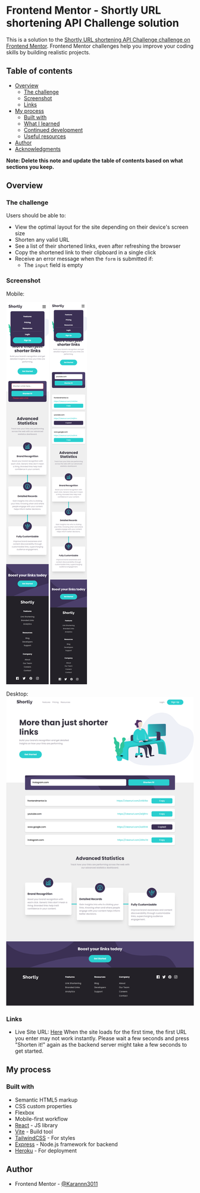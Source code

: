 # Frontend Mentor - Shortly URL shortening API Challenge solution

This is a solution to the [Shortly URL shortening API Challenge challenge on Frontend Mentor](https://www.frontendmentor.io/challenges/url-shortening-api-landing-page-2ce3ob-G). Frontend Mentor challenges help you improve your coding skills by building realistic projects.

## Table of contents

- [Overview](#overview)
  - [The challenge](#the-challenge)
  - [Screenshot](#screenshot)
  - [Links](#links)
- [My process](#my-process)
  - [Built with](#built-with)
  - [What I learned](#what-i-learned)
  - [Continued development](#continued-development)
  - [Useful resources](#useful-resources)
- [Author](#author)
- [Acknowledgments](#acknowledgments)

**Note: Delete this note and update the table of contents based on what sections you keep.**

## Overview

### The challenge

Users should be able to:

- View the optimal layout for the site depending on their device's screen size
- Shorten any valid URL
- See a list of their shortened links, even after refreshing the browser
- Copy the shortened link to their clipboard in a single click
- Receive an error message when the `form` is submitted if:
  - The `input` field is empty

### Screenshot

Mobile:

![](m1.png)
![](m2.png)

Desktop:
![](dd1.png)

### Links

- Live Site URL: [Here](https://url-shortening-api-frontendmentor-dun.vercel.app/)
When the site loads for the first time, the first URL you enter may not work instantly. Please wait a few seconds and press "Shorten it!" again as the backend server might take a few seconds to get started.

## My process

### Built with

- Semantic HTML5 markup
- CSS custom properties
- Flexbox
- Mobile-first workflow
- [React](https://reactjs.org/) - JS library
- [Vite](https://vitejs.dev/) - Build tool
- [TailwindCSS](https://tailwindcss.com/) - For styles
- [Express](https://expressjs.com/) - Node.js framework for backend
- [Heroku](https://www.heroku.com/) - For deployment

## Author

- Frontend Mentor - [@Karannn3011](https://www.frontendmentor.io/profile/Karannn3011)
